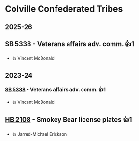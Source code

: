 # Colville Confederated Tribes
## 2025-26

## [SB 5338](/bill/2025-26/sb/5338/) - Veterans affairs adv. comm. 👍1  
* 👍 Vincent McDonald

## 2023-24

### [SB 5338](/bill/2023-24/sb/5338/) - Veterans affairs adv. comm. 👍1  
* 👍 Vincent McDonald

## [HB 2108](/bill/2023-24/hb/2108/) - Smokey Bear license plates 👍1  
* 👍 Jarred-Michael Erickson
